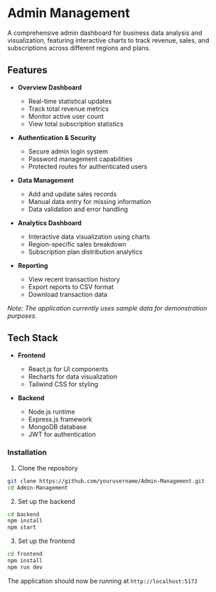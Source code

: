 # Admin Management

A comprehensive admin dashboard for business data analysis and visualization, featuring interactive charts to track revenue, sales, and subscriptions across different regions and plans.

## Features

- **Overview Dashboard**
  - Real-time statistical updates
  - Track total revenue metrics
  - Monitor active user count
  - View total subscription statistics

- **Authentication & Security**
  - Secure admin login system
  - Password management capabilities
  - Protected routes for authenticated users

- **Data Management**
  - Add and update sales records
  - Manual data entry for missing information
  - Data validation and error handling

- **Analytics Dashboard**
  - Interactive data visualization using charts
  - Region-specific sales breakdown
  - Subscription plan distribution analytics

- **Reporting**
  - View recent transaction history
  - Export reports to CSV format
  - Download transaction data

*Note: The application currently uses sample data for demonstration purposes.*

## Tech Stack

- **Frontend**
  - React.js for UI components
  - Recharts for data visualization
  - Tailwind CSS for styling

- **Backend**
  - Node.js runtime
  - Express.js framework
  - MongoDB database
  - JWT for authentication


### Installation

1. Clone the repository
```bash
git clone https://github.com/yourusername/Admin-Management.git
cd Admin-Management
```

2. Set up the backend
```bash
cd backend
npm install
npm start
```

3. Set up the frontend
```bash
cd frontend
npm install
npm run dev
```
The application should now be running at `http://localhost:5173`
